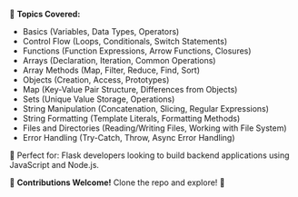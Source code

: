 📌 **Topics Covered:**  
- Basics (Variables, Data Types, Operators)  
- Control Flow (Loops, Conditionals, Switch Statements)  
- Functions (Function Expressions, Arrow Functions, Closures)  
- Arrays (Declaration, Iteration, Common Operations)  
- Array Methods (Map, Filter, Reduce, Find, Sort)  
- Objects (Creation, Access, Prototypes)  
- Map (Key-Value Pair Structure, Differences from Objects)  
- Sets (Unique Value Storage, Operations)  
- String Manipulation (Concatenation, Slicing, Regular Expressions)  
- String Formatting (Template Literals, Formatting Methods)  
- Files and Directories (Reading/Writing Files, Working with File System)  
- Error Handling (Try-Catch, Throw, Async Error Handling)  

🚀 Perfect for: Flask developers looking to build backend applications using JavaScript and Node.js.  

🔗 **Contributions Welcome!** Clone the repo and explore! 🚀
